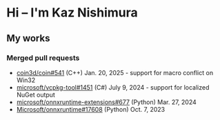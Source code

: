 # Hi – I'm Kaz Nishimura

## My works

### Merged pull requests

  - [coin3d/coin#541](https://github.com/coin3d/coin/pull/541) (C++) Jan. 20, 2025 - support for macro conflict on Win32
  - [microsoft/vcpkg-tool#1451](https://github.com/microsoft/vcpkg-tool/pull/1451) (C#) July 9, 2024 - support for localized NuGet output
  - [microsoft/onnxruntime-extensions#677](https://github.com/microsoft/onnxruntime-extensions/pull/677) (Python) Mar. 27, 2024
  - [Microsoft/onnxruntime#17608](https://github.com/microsoft/onnxruntime/pull/17608) (Python) Oct. 7, 2023

<!--
**kazssym/kazssym** is a ✨ _special_ ✨ repository because its `README.md` (this file) appears on your GitHub profile.

Here are some ideas to get you started:

- 🔭 I’m currently working on ...
- 🌱 I’m currently learning ...
- 👯 I’m looking to collaborate on ...
- 🤔 I’m looking for help with ...
- 💬 Ask me about ...
- 📫 How to reach me: ...
- 😄 Pronouns: ...
- ⚡ Fun fact: ...
-->
